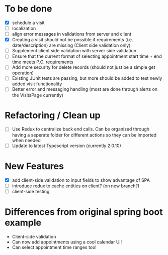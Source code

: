 # To be done
- [x] schedule a visit
- [ ] localization
- [ ] align error messages in validations from server and client
- [x] Creating a visit should not be possible if requirements (i.e. date/description) are missing (Client side validation only)
- [ ] Supplement client side validation with server side validation
- [ ] Ensure that the current format of selecting appointment start time + end time meets P.O. requirements
- [ ] Add more security for delete records (should not just be a simple get operation)
- [ ] Existing JUnit tests are passing, but more should be added to test newly added visit functionality
- [ ] Better error and messaging handling (most are done through alerts on the VisitsPage currently)

# Refactoring / Clean up
- [ ] Use Redux to centralize back end calls. Can be organized through having a seperate folder for different  actions so they can be imported when needed
- [ ]  Update to latest Typescript version (currently 2.0.10)

# New Features
- [x] add client-side validation to input fields to show advantage of SPA 
- [ ] introduce redux to cache entities on client? (on new branch?)
- [ ] client-side testing

# Differences from original spring boot example
* Client-side validation
* Can now add appointments using a cool calendar UI!
* Can select appointment time ranges too!